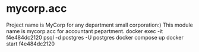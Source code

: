 # mycorp.acc
Project name is MyCorp for any department small corporation:) This module name is mycorp.acc for accountant pepartment.
docker exec -it f4e484dc2120 psql -d postgres -U postgres
docker compose up
docker start f4e484dc2120
